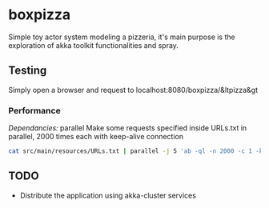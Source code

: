 # boxpizza
Simple toy actor system modeling a pizzeria, it's main purpose is the exploration
of akka toolkit functionalities and spray.

## Testing
Simply open a browser and request to localhost:8080/boxpizza/&ltpizza&gt
### Performance
*Dependancies:* parallel
Make some requests specified inside URLs.txt in parallel, 2000 times each with keep-alive connection
```sh
cat src/main/resources/URLs.txt | parallel -j 5 'ab -ql -n 2000 -c 1 -k {}' | grep 'Requests per second'
```
## TODO
- Distribute the application using akka-cluster services
